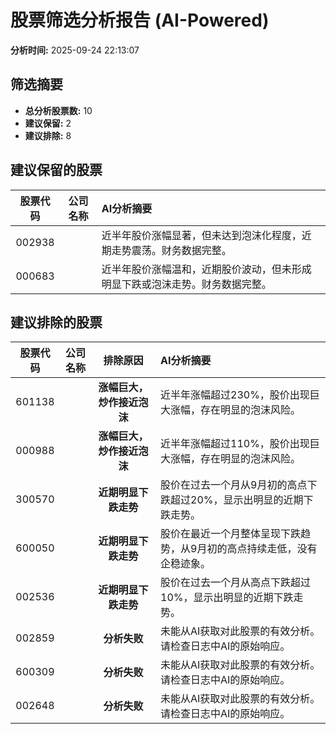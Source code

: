 # 股票筛选分析报告 (AI-Powered)

**分析时间:** 2025-09-24 22:13:07

## 筛选摘要

- **总分析股票数:** 10
- **建议保留:** 2
- **建议排除:** 8

## 建议保留的股票

| 股票代码 | 公司名称 | AI分析摘要 |
|:---:|:---:|:---|
| 002938 |  | 近半年股价涨幅显著，但未达到泡沫化程度，近期走势震荡。财务数据完整。 |
| 000683 |  | 近半年股价涨幅温和，近期股价波动，但未形成明显下跌或泡沫走势。财务数据完整。 |

## 建议排除的股票

| 股票代码 | 公司名称 | 排除原因 | AI分析摘要 |
|:---:|:---:|:---:|:---|
| 601138 |  | **涨幅巨大，炒作接近泡沫** | 近半年涨幅超过230%，股价出现巨大涨幅，存在明显的泡沫风险。 |
| 000988 |  | **涨幅巨大，炒作接近泡沫** | 近半年涨幅超过110%，股价出现巨大涨幅，存在明显的泡沫风险。 |
| 300570 |  | **近期明显下跌走势** | 股价在过去一个月从9月初的高点下跌超过20%，显示出明显的近期下跌走势。 |
| 600050 |  | **近期明显下跌走势** | 股价在最近一个月整体呈现下跌趋势，从9月初的高点持续走低，没有企稳迹象。 |
| 002536 |  | **近期明显下跌走势** | 股价在过去一个月从高点下跌超过10%，显示出明显的近期下跌走势。 |
| 002859 |  | **分析失败** | 未能从AI获取对此股票的有效分析。请检查日志中AI的原始响应。 |
| 600309 |  | **分析失败** | 未能从AI获取对此股票的有效分析。请检查日志中AI的原始响应。 |
| 002648 |  | **分析失败** | 未能从AI获取对此股票的有效分析。请检查日志中AI的原始响应。 |
